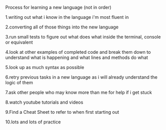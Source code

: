 Process for learning a new language
(not in order)

1.writing out what i know in the language i'm most fluent in

2.converting all of those things into the new language

3.run small tests to figure out what does what inside the terminal, console or equivalent

4.look at other examples of completed code and break them down to understand what is happening and what lines and methods do what

5.look up as much syntax as possible

6.retry previous tasks in a new language as i will already understand the logic of them

7.ask other people who may know more than me for help if i get stuck

8.watch youtube tutorials and videos

9.Find a Cheat Sheet to refer to when first starting out

10.lots and lots of practice 
